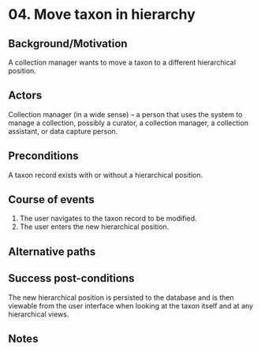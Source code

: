 # 04. Move taxon in hierarchy

## Background/Motivation
A collection manager wants to move a taxon to a different hierarchical position.

## Actors
Collection manager (in a wide sense) – a person that uses the system to manage a collection, possibly a curator, a collection manager, a collection assistant, or data capture person.

## Preconditions
A taxon record exists with or without a hierarchical position.

## Course of events
  1. The user navigates to the taxon record to be modified.
  2. The user enters the new hierarchical position.

## Alternative paths

## Success post-conditions
The new hierarchical position is persisted to the database and is then viewable from the user interface when looking at the taxon itself and at any hierarchical views.

## Notes
